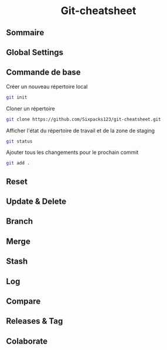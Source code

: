  # <center> Git-cheatsheet</center>

## Sommaire 


## Global Settings
## Commande de base
Créer un nouveau répertoire local
```BASH
git init
```
Cloner un répertoire
```BASH
git clone https://github.com/Sixpacks123/git-cheatsheet.git
```
Afficher l'état du répertoire de travail et de la zone de staging
```BASH
git status
```
Ajouter tous les changements pour le prochain commit
```BASH
git add .
```
## Reset

## Update & Delete

## Branch

## Merge

## Stash

## Log

## Compare 

## Releases & Tag 

## Colaborate 